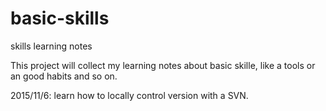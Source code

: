 # basic-skills
skills learning notes

This project will collect my learning notes about basic skille, like a tools or an good habits and so on.

2015/11/6: learn how to locally control version with a SVN.

